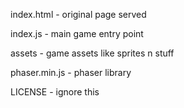 index.html - original page served

index.js - main game entry point

assets - game assets like sprites n stuff

phaser.min.js - phaser library

LICENSE - ignore this
